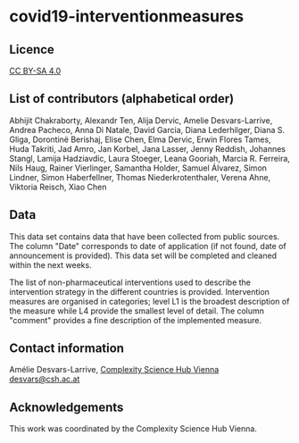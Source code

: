 # covid19-interventionmeasures

## Licence
[CC BY-SA 4.0](https://creativecommons.org/licenses/by-sa/4.0/deed.en)

## List of contributors (alphabetical order)
Abhijit Chakraborty, Alexandr Ten, Alija Dervic, Amelie Desvars-Larrive, Andrea Pacheco, Anna Di Natale, David Garcia, Diana  Lederhilger, Diana S. Gliga, Dorontinë Berishaj, Elise Chen, Elma Dervic, Erwin Flores Tames, Huda Takriti, Jad Amro, Jan Korbel, Jana Lasser, Jenny Reddish, Johannes Stangl, Lamija Hadziavdic, Laura Stoeger, Leana Gooriah, Marcia R. Ferreira, Nils Haug, Rainer Vierlinger, Samantha Holder, Samuel Álvarez, Simon Lindner, Simon Haberfellner, Thomas Niederkrotenthaler, Verena Ahne, Viktoria Reisch, Xiao Chen

## Data
This data set contains data that have been collected from public sources.
The column "Date" corresponds to date of application (if not found, date of announcement is provided).
This data set will be completed and cleaned within the next weeks.

The list of non-pharmaceutical interventions used to describe the intervention strategy in the different countries is provided.
Intervention measures are organised in categories; level L1 is the broadest description of the measure while L4 provide the smallest level of detail. 
The column "comment" provides a fine description of the implemented measure.

## Contact information
Amélie Desvars-Larrive, [Complexity Science Hub Vienna](https://www.csh.ac.at)
desvars@csh.ac.at

## Acknowledgements
This work was coordinated by the Complexity Science Hub Vienna.

